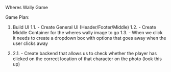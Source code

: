 Wheres Wally Game

Game Plan: 

1. Build UI 
    1.1. - Create General UI (Header/Footer/Middle)
    1.2. - Create Middle Container for the wheres wally image to go
    1.3. - When we click it needs to create a dropdown box with options that goes away when the user clicks away
    
2.
    2.1. - Create backend that allows us to check whether the player has clicked on the correct location of that character
           on the photo (look this up)


